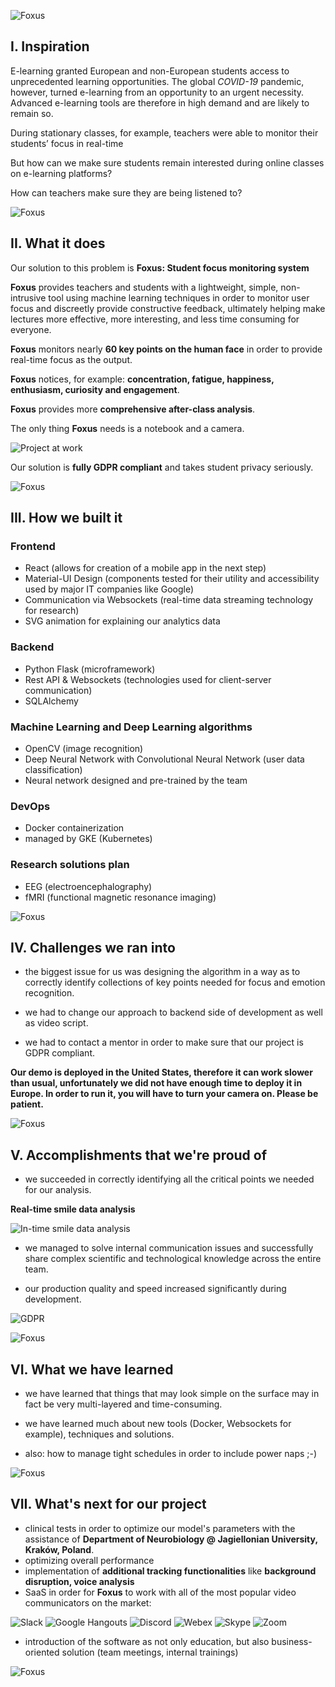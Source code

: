 ![Foxus](https://drive.google.com/uc?export=view&id=18FawbKYRwL9Tir-5lzec6RzEJLz7Df1j)

## I. Inspiration

E-learning granted European and non-European students access to unprecedented learning opportunities. The global _COVID-19_ pandemic, however, turned e-learning from an opportunity to an urgent necessity. Advanced e-learning tools are therefore in high demand and are likely to remain so. 

During stationary classes, for example, teachers were able to monitor their students’ focus in real-time

But how can we make sure students remain interested during online classes on e-learning platforms?

How can teachers make sure they are being listened to?

![Foxus](https://drive.google.com/uc?export=view&id=1wzxHMjhFKo76Oj1PUWjm-ogehZTu8OQ-)  

## II. What it does

Our solution to this problem is **Foxus: Student focus monitoring system**

**Foxus** provides teachers and students with a lightweight, simple, non-intrusive tool using machine learning techniques in order to monitor user focus and discreetly provide constructive feedback, ultimately helping make lectures more effective, more interesting, and less time consuming for everyone.

**Foxus** monitors nearly **60 key points on the human face** in order to provide real-time focus as the output. 

**Foxus** notices, for example: **concentration, fatigue, happiness, enthusiasm, curiosity and engagement**.

**Foxus** provides more **comprehensive after-class analysis**.

The only thing **Foxus** needs is a notebook and a camera.

![Project at work](https://drive.google.com/uc?export=view&id=1DVtAK1iKpfm_vgKGnjfKMeoErO_-fBki)
	
Our solution is **fully GDPR compliant** and takes student privacy seriously.


![Foxus](https://drive.google.com/uc?export=view&id=1wzxHMjhFKo76Oj1PUWjm-ogehZTu8OQ-)  

## III. How we built it

### Frontend
- React (allows for creation of a mobile app in the next step)	
- Material-UI Design (components tested for their utility and accessibility used by major IT companies like Google)
- Communication via Websockets (real-time data streaming technology for research)
- SVG animation for explaining our analytics data

### Backend
- Python Flask (microframework)
- Rest API & Websockets (technologies used for client-server communication)
- SQLAlchemy

### Machine Learning and Deep Learning algorithms
- OpenCV (image recognition)
- Deep Neural Network with Convolutional Neural Network (user data classification)
- Neural network designed and pre-trained by the team

### DevOps
- Docker containerization
- managed by GKE (Kubernetes)

### Research solutions plan
- EEG (electroencephalography)
- fMRI (functional magnetic resonance imaging)  

![Foxus](https://drive.google.com/uc?export=view&id=1wzxHMjhFKo76Oj1PUWjm-ogehZTu8OQ-)  
  
## IV. Challenges we ran into

- the biggest issue for us was designing the algorithm in a way as to correctly identify collections of key points needed for focus and emotion recognition.

- we had to change our approach to backend side of development as well as video script.

- we had to contact a mentor in order to make sure that our project is GDPR compliant.

**Our demo is deployed in the United States, therefore it can work slower than usual, unfortunately we did not have enough time to deploy it in Europe. In order to run it, you will have to turn your camera on. Please be patient.**

![Foxus](https://drive.google.com/uc?export=view&id=1wzxHMjhFKo76Oj1PUWjm-ogehZTu8OQ-)  

## V. Accomplishments that we're proud of

- we succeeded in correctly identifying all the critical points we needed for our analysis.

**Real-time smile data analysis**

![In-time smile data analysis](https://drive.google.com/uc?export=view&id=1EsHhlrXo2mSe50lmmGZwfR6CojtjLIa0)

- we managed to solve internal communication issues and successfully share complex scientific and technological knowledge across the entire team.

- our production quality and speed increased significantly during development.

![GDPR](https://drive.google.com/uc?export=view&id=1t7R8CIbPwQe2rdDvH_4RKAmB7CJOw41t)

![Foxus](https://drive.google.com/uc?export=view&id=1wzxHMjhFKo76Oj1PUWjm-ogehZTu8OQ-)  

## VI. What we have learned

- we have learned that things that may look simple on the surface may in fact be very multi-layered and time-consuming.  

- we have learned much about new tools (Docker, Websockets for example), techniques and solutions.

- also: how to manage tight schedules in order to include power naps ;-)

![Foxus](https://drive.google.com/uc?export=view&id=1wzxHMjhFKo76Oj1PUWjm-ogehZTu8OQ-)  

## VII. What's next for our project

- clinical tests in order to optimize our model's parameters with the assistance of **Department of Neurobiology @ Jagiellonian University, Kraków, Poland**.
- optimizing overall performance
- implementation of **additional tracking functionalities** like **background disruption, voice analysis**
- SaaS in order for **Foxus** to work with all of the most popular video communicators on the market:

![Slack](https://drive.google.com/uc?export=view&id=1-W1jbpBTE65gfCyT4MEOIlNgwt0UxXyk) ![Google Hangouts](https://drive.google.com/uc?export=view&id=1vQ_jS-NTnKgSvw39XVz7tdnBxaag84SQ) ![Discord](https://drive.google.com/uc?export=view&id=1Js38zgbTEnMUm6xmBEidt5Gn9Dg1kYr2) ![Webex](https://drive.google.com/uc?export=view&id=19N5b90HalfthB4TAmVd3dGKLTcb1NAmN) ![Skype](https://drive.google.com/uc?export=view&id=1BwB1Xkk1R0ZCSsY1lKOs6mfcG34SnAsz) ![Zoom](https://drive.google.com/uc?export=view&id=1dV5wHma9ISijYxnFHNn8Cryl3QRgCSLv)

- introduction of the software as not only education, but also business-oriented solution (team meetings, internal trainings)  

![Foxus](https://drive.google.com/uc?export=view&id=1wzxHMjhFKo76Oj1PUWjm-ogehZTu8OQ-)  
